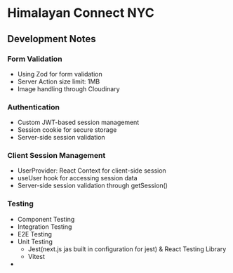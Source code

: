 # Himalayan Connect NYC

## Development Notes

### Form Validation
- Using Zod for form validation
- Server Action size limit: 1MB
- Image handling through Cloudinary

### Authentication
- Custom JWT-based session management
- Session cookie for secure storage
- Server-side session validation

### Client Session Management
- UserProvider: React Context for client-side session
- useUser hook for accessing session data
- Server-side session validation through getSession()

### Testing 

- Component Testing
- Integration Testing 
- E2E Testing 
- Unit Testing
  - Jest(next.js jas built in configuration for jest) & React Testing Library
  - Vitest
- 